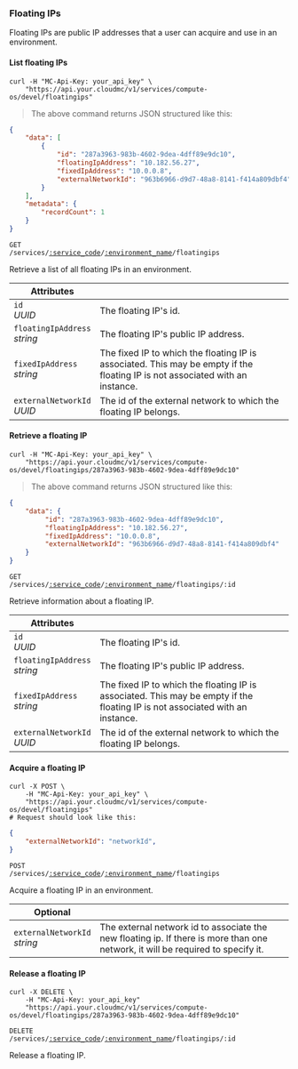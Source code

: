 ### Floating IPs

Floating IPs are public IP addresses that a user can acquire and use in an environment.

#### List floating IPs

```shell
curl -H "MC-Api-Key: your_api_key" \
    "https://api.your.cloudmc/v1/services/compute-os/devel/floatingips"
```
> The above command returns JSON structured like this:

```json
{
    "data": [
        {
            "id": "287a3963-983b-4602-9dea-4dff89e9dc10",
            "floatingIpAddress": "10.182.56.27",
            "fixedIpAddress": "10.0.0.8",
            "externalNetworkId": "963b6966-d9d7-48a8-8141-f414a809dbf4"
        }
    ],
    "metadata": {
        "recordCount": 1
    }
}
```

<code>GET /services/<a href="#administration-service-connections">:service_code</a>/<a href="#administration-environments">:environment_name</a>/floatingips</code>

Retrieve a list of all floating IPs in an environment.

Attributes | &nbsp;
------- | -----------
`id`<br/>*UUID* | The floating IP's id.
`floatingIpAddress`<br/>*string* | The floating IP's public IP address.
`fixedIpAddress`<br/>*string* | The fixed IP to which the floating IP is associated. This may be empty if the floating IP is not associated with an instance.
`externalNetworkId`<br/>*UUID* | The id of the external network to which the floating IP belongs.

#### Retrieve a floating IP

```shell
curl -H "MC-Api-Key: your_api_key" \
    "https://api.your.cloudmc/v1/services/compute-os/devel/floatingips/287a3963-983b-4602-9dea-4dff89e9dc10"
```
> The above command returns JSON structured like this:

```json
{
    "data": {
         "id": "287a3963-983b-4602-9dea-4dff89e9dc10",
         "floatingIpAddress": "10.182.56.27",
         "fixedIpAddress": "10.0.0.8",
         "externalNetworkId": "963b6966-d9d7-48a8-8141-f414a809dbf4"
    }
}
```

<code>GET /services/<a href="#administration-service-connections">:service_code</a>/<a href="#administration-environments">:environment_name</a>/floatingips/:id</code>

Retrieve information about a floating IP.

Attributes | &nbsp;
------- | -----------
`id`<br/>*UUID* | The floating IP's id.
`floatingIpAddress`<br/>*string* | The floating IP's public IP address.
`fixedIpAddress`<br/>*string* | The fixed IP to which the floating IP is associated. This may be empty if the floating IP is not associated with an instance.
`externalNetworkId`<br/>*UUID* | The id of the external network to which the floating IP belongs.

#### Acquire a floating IP

```shell
curl -X POST \
    -H "MC-Api-Key: your_api_key" \ 
    "https://api.your.cloudmc/v1/services/compute-os/devel/floatingips"
# Request should look like this:
```
```json
{
    "externalNetworkId": "networkId",
}
```

<code>POST /services/<a href="#administration-service-connections">:service_code</a>/<a href="#administration-environments">:environment_name</a>/floatingips</code>

Acquire a floating IP in an environment.

Optional | &nbsp;
------ | -----------
`externalNetworkId`<br/>*string* | The external network id to associate the new floating ip. If there is more than one network, it will be required to specify it.


#### Release a floating IP

```shell
curl -X DELETE \
    -H "MC-Api-Key: your_api_key"
    "https://api.your.cloudmc/v1/services/compute-os/devel/floatingips/287a3963-983b-4602-9dea-4dff89e9dc10"
```

<code>DELETE /services/<a href="#administration-service-connections">:service_code</a>/<a href="#administration-environments">:environment_name</a>/floatingips/:id</code>

Release a floating IP.
